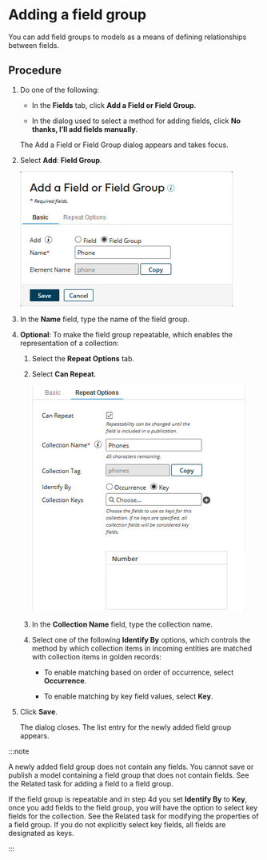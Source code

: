 # Adding a field group 

<head>
  <meta name="guidename" content="DataHub"/>
  <meta name="context" content="GUID-88a4a3bc-76e3-4aea-84dd-10a4623e0aaa"/>
</head>


You can add field groups to models as a means of defining relationships between fields.

## Procedure

1.  Do one of the following:

    -   In the **Fields** tab, click **Add a Field or Field Group**.

    -   In the dialog used to select a method for adding fields, click **No thanks, I’ll add fields manually**.

    The Add a Field or Field Group dialog appears and takes focus.

2.  Select **Add**: **Field Group**.

    ![Adding a field group named Phone](../Images/Models/mdm-db-add-group_2fa5b86a-f2bf-490a-b16d-22ab78469309.jpg)

3.  In the **Name** field, type the name of the field group.

4.  **Optional**: To make the field group repeatable, which enables the representation of a collection:

    1.  Select the **Repeat Options** tab.

    2.  Select **Can Repeat**.

        ![Repeat Options tab in the Modify Field Group Properties dialog](../Images/Models/mdm-ds-add-group-repeatable_6eedaf8a-2e59-4226-a07a-c8e7722285f8.jpg)

    3.  In the **Collection Name** field, type the collection name.

    4.  Select one of the following **Identify By** options, which controls the method by which collection items in incoming entities are matched with collection items in golden records:

        -   To enable matching based on order of occurrence, select **Occurrence**.

        -   To enable matching by key field values, select **Key**.

5.  Click **Save**.

    The dialog closes. The list entry for the newly added field group appears.


:::note

A newly added field group does not contain any fields. You cannot save or publish a model containing a field group that does not contain fields. See the Related task for adding a field to a field group.

If the field group is repeatable and in step 4d you set **Identify By** to **Key**, once you add fields to the field group, you will have the option to select key fields for the collection. See the Related task for modifying the properties of a field group. If you do not explicitly select key fields, all fields are designated as keys.

:::